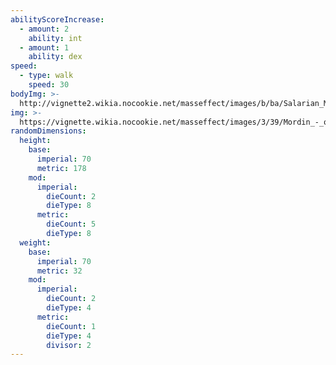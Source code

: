 ```yaml
---
abilityScoreIncrease:
  - amount: 2
    ability: int
  - amount: 1
    ability: dex
speed:
  - type: walk
    speed: 30
bodyImg: >-
  http://vignette2.wikia.nocookie.net/masseffect/images/b/ba/Salarian_MP.png/revision/latest/scale-to-width-down/500
img: >-
  https://vignette.wikia.nocookie.net/masseffect/images/3/39/Mordin_-_objection_noted.png/revision/latest/scale-to-width-down/640?cb=20141223052318
randomDimensions:
  height:
    base:
      imperial: 70
      metric: 178
    mod:
      imperial:
        dieCount: 2
        dieType: 8
      metric:
        dieCount: 5
        dieType: 8
  weight:
    base:
      imperial: 70
      metric: 32
    mod:
      imperial:
        dieCount: 2
        dieType: 4
      metric:
        dieCount: 1
        dieType: 4
        divisor: 2
---
```

